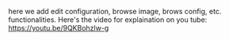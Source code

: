 here we add edit configuration, browse image, brows config, etc. functionalities.
Here's the video for explaination on you tube: https://youtu.be/9QKBohzlw-g

